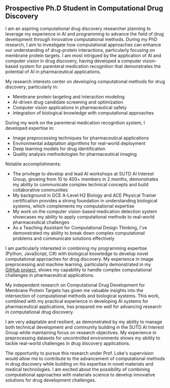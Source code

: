 ## Prospective Ph.D Student in Computational Drug Discovery

I am an aspiring computational drug discovery researcher planning to leverage my experience in AI and programming to advance the field of drug development through innovative computational methods. During my PhD research, I aim to investigate how computational approaches can enhance our understanding of drug-protein interactions, particularly focusing on membrane protein targets. I am most intrigued by the application of AI and computer vision in drug discovery, having developed a computer vision-based system for parenteral medication recognition that demonstrates the potential of AI in pharmaceutical applications.

My research interests center on developing computational methods for drug discovery, particularly in:
- Membrane protein targeting and interaction modeling
- AI-driven drug candidate screening and optimization
- Computer vision applications in pharmaceutical safety
- Integration of biological knowledge with computational approaches

During my work on the parenteral medication recognition system, I developed expertise in:
- Image preprocessing techniques for pharmaceutical applications
- Environmental adaptation algorithms for real-world deployment
- Deep learning models for drug identification
- Quality analysis methodologies for pharmaceutical imaging

Notable accomplishments:
- The privilege to develop and lead AI workshops at SUTD AI Interest Group, growing from 10 to 400+ members in 2 months, demonstrates my ability to communicate complex technical concepts and build collaborative communities
- My background in GCE A-Level H2 Biology and ACE Physical Trainer certification provides a strong foundation in understanding biological systems, which complements my computational expertise
- My work on the computer vision-based medication detection system showcases my ability to apply computational methods to real-world pharmaceutical challenges
- As a Teaching Assistant for Computational Design Thinking, I've demonstrated my ability to break down complex computational problems and communicate solutions effectively

I am particularly interested in combining my programming expertise (Python, JavaScript, C#) with biological knowledge to develop novel computational approaches for drug discovery. My experience in image preprocessing and machine learning, particularly demonstrated in my [GitHub project](https://github.com/dnoma/parenteral), shows my capability to handle complex computational challenges in pharmaceutical applications.

My independent research on Computational Drug Development for Membrane Protein Targets has given me valuable insights into the intersection of computational methods and biological systems. This work, combined with my practical experience in developing AI systems for pharmaceutical applications, has prepared me well for advancing research in computational drug discovery.

I am very adaptable and resilient, as demonstrated by my ability to manage both technical development and community building in the SUTD AI Interest Group while maintaining focus on research objectives. My experience in preprocessing datasets for uncontrolled environments shows my ability to tackle real-world challenges in drug discovery applications.

The opportunity to pursue this research under Prof. Loke's supervision would allow me to contribute to the advancement of computational methods in drug discovery while building on his expertise in novel materials and medical technologies. I am excited about the possibility of combining computational approaches with materials science to develop innovative solutions for drug development challenges.
